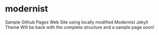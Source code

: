 # modernist
Sample Github Pages Web Site using locally modified Modernist Jekyll Theme
Will be back with the complete structure and a sample page soon!
